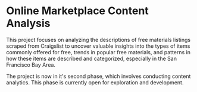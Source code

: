 # Online Marketplace Content Analysis 
This project focuses on analyzing the descriptions of free materials listings scraped from Craigslist to uncover valuable insights into the types of items commonly offered for free, trends in popular free materials, and patterns in how these items are described and categorized, especially in the San Francisco Bay Area.

The project is now in it's second phase, which involves conducting content analytics. This phase is currently open for exploration and development.
